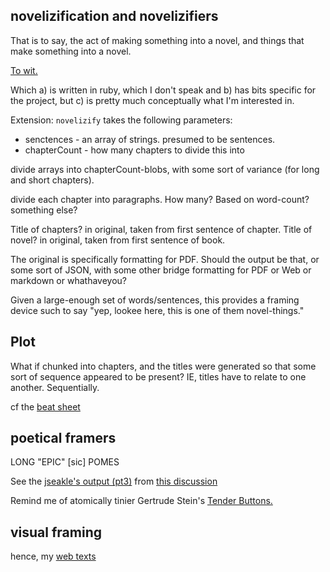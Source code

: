 ## novelizification and novelizifiers
That is to say, the act of making something into a novel, and things that make something into a novel.

[To wit.](https://github.com/elib/NovelHarvesterBot/blob/master/make_novel.rb)

Which a) is written in ruby, which I don't speak and b) has bits specific for the project, but c) is pretty much conceptually what I'm interested in.

Extension: `novelizify` takes the following parameters:

* senctences - an array of strings. presumed to be sentences.
* chapterCount - how many chapters to divide this into

divide arrays into chapterCount-blobs, with some sort of variance (for long and short chapters).

divide each chapter into paragraphs.
How many?
Based on word-count? something else?

Title of chapters? in original, taken from first sentence of chapter.
Title of novel? in original, taken from first sentence of book.

The original is specifically formatting for PDF.
Should the output be that, or some sort of JSON, with some other bridge formatting for PDF or Web or markdown or whathaveyou?


Given a large-enough set of words/sentences, this provides a framing device such to say "yep, lookee here, this is one of them novel-things."


## Plot
What if chunked into chapters, and the titles were generated so that some sort of sequence appeared to be present? IE, titles have to relate to one another. Sequentially.

cf the [beat sheet](http://timstout.wordpress.com/story-structure/blake-snyders-beat-sheet/)


## poetical framers
LONG "EPIC" [sic] POMES

See the [jseakle's output (pt3)](http://techhouse.org/~jake/poetry/poems_3.html) from [this discussion](https://github.com/dariusk/NaNoGenMo/issues/61)

Remind me of atomically tinier Gertrude Stein's [Tender Buttons.](http://www.bartleby.com/140/1.html)


## visual framing
hence, my [web texts](http://www.xradiograph.com/PrantedMutter.Sketch)
